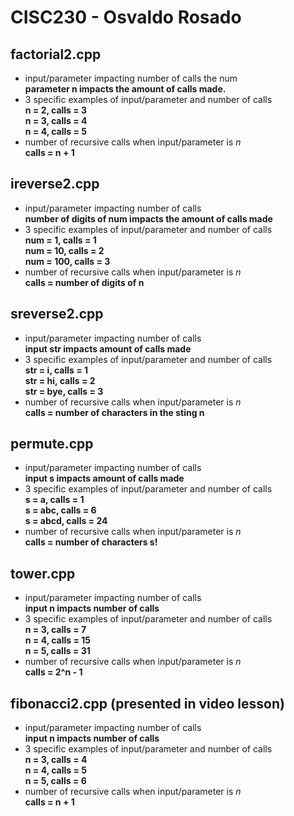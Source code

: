 # CISC230 - Osvaldo Rosado

## factorial2.cpp

- input/parameter impacting number of calls the num  
**parameter n impacts the amount of calls made.**
- 3 specific examples of input/parameter and number of calls  
**n = 2, calls = 3**  
**n = 3, calls = 4**  
**n = 4, calls = 5**  
- number of recursive calls when input/parameter is *n*  
**calls = n + 1**
## ireverse2.cpp

- input/parameter impacting number of calls  
**number of digits of num impacts the amount of calls made**
- 3 specific examples of input/parameter and number of calls  
**num = 1, calls = 1**  
**num = 10, calls = 2**  
**num = 100, calls = 3**
- number of recursive calls when input/parameter is *n*  
**calls = number of digits of n**

## sreverse2.cpp

- input/parameter impacting number of calls  
**input str impacts amount of calls made**
- 3 specific examples of input/parameter and number of calls  
**str = i, calls = 1**  
**str = hi, calls = 2**  
**str = bye, calls = 3**  
- number of recursive calls when input/parameter is *n*  
**calls = number of characters in the sting n**

## permute.cpp

- input/parameter impacting number of calls  
**input s impacts amount of calls made**
- 3 specific examples of input/parameter and number of calls  
**s = a, calls = 1**  
**s = abc, calls = 6**  
**s = abcd, calls = 24**
- number of recursive calls when input/parameter is *n*  
**calls = number of characters s!**

## tower.cpp

- input/parameter impacting number of calls  
**input n impacts number of calls**
- 3 specific examples of input/parameter and number of calls  
**n = 3, calls = 7**  
**n = 4, calls = 15**  
**n = 5, calls = 31**
- number of recursive calls when input/parameter is *n*  
**calls = 2^n - 1**

## fibonacci2.cpp (presented in video lesson)

- input/parameter impacting number of calls  
**input n impacts number of calls**
- 3 specific examples of input/parameter and number of calls  
**n = 3, calls = 4**  
**n = 4, calls = 5**  
**n = 5,  calls = 6**
- number of recursive calls when input/parameter is *n*  
**calls = n + 1**
